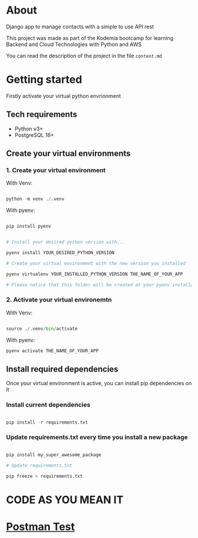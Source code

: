 # About

Django app to manage contacts with a simple to use API rest

This project was made as part of the Kodemia bootcamp for learning Backend and Cloud Technologies with Python and AWS

You can read the description of the project in the file `content.md`

# Getting started

Firstly activate your virtual python envrionment

## Tech requirements

- Python v3+
- PostgreSQL 16+

## Create your virtual environments

### 1. Create your virtual environment

With Venv:

```python

python -m venv ./.venv

```

With pyenv:

```python

pip install pyenv


# Install your desired python version with...

pyenv install YOUR_DESIRED_PYTHON_VERSION

# Create your virtual environment with the new version you installed

pyenv virtualenv YOUR_INSTALLED_PYTHON_VERSION THE_NAME_OF_YOUR_APP

# Please notice that this folder will be created at your pyenv installation dir

```

### 2. Activate your virtual environemtn

With Venv:

```python

source ./.venv/bin/activate

```

With pyenv:

```python
pyenv activate THE_NAME_OF_YOUR_APP
```

## Install required dependencies

Once your virtual environment is active, you can install pip dependencies on it

### Install current dependencies

```python

pip install -r requirements.txt

```

### Update requirements.txt every time you install a new package

```python

pip install my_super_awesome_package

# Update requirements.txt

pip freeze > requirements.txt

```

# CODE AS YOU MEAN IT

# [Postman Test](https://www.postman.com/irfdev/workspace/pygenda/globals)
